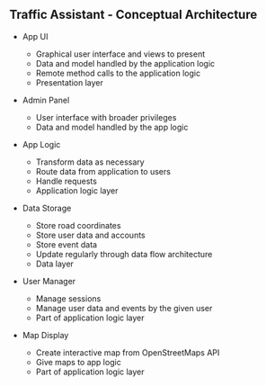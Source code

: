 ## Traffic Assistant - Conceptual Architecture

+ App UI
	+ Graphical user interface and views to present
	+ Data and model handled by the application logic
	+ Remote method calls to the application logic
	+ Presentation layer

+ Admin Panel
	+ User interface with broader privileges
	+ Data and model handled by the app logic

+ App Logic
	+ Transform data as necessary
	+ Route data from application to users
	+ Handle requests
	+ Application logic layer

+ Data Storage
	+ Store road coordinates
	+ Store user data and accounts
	+ Store event data
	+ Update regularly through data flow architecture
	+ Data layer

+ User Manager
	+ Manage sessions
	+ Manage user data and events by the given user
	+ Part of application logic layer

+ Map Display
	+ Create interactive map from OpenStreetMaps API
	+ Give maps to app logic
	+ Part of application logic layer
